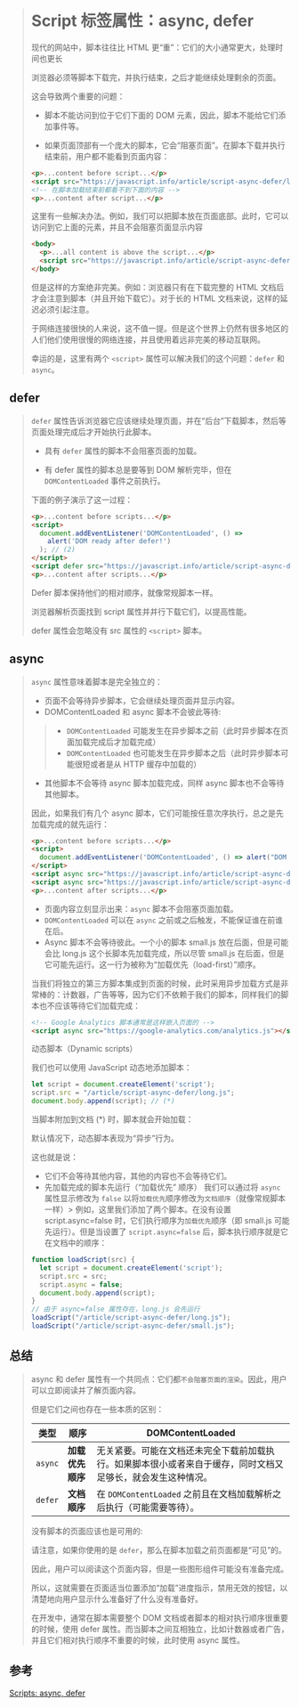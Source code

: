 > # Script 标签属性：async, defer
>
> 现代的网站中，脚本往往比 HTML 更“重”：它们的大小通常更大，处理时间也更长
>
> 浏览器必须等脚本下载完，并执行结束，之后才能继续处理剩余的页面。
>
> 这会导致两个重要的问题：
>
> - 脚本不能访问到位于它们下面的 DOM 元素，因此，脚本不能给它们添加事件等。
>
> - 如果页面顶部有一个庞大的脚本，它会“阻塞页面”。在脚本下载并执行结束前，用户都不能看到页面内容：
>
> ```html
> <p>...content before script...</p>
> <script src="https://javascript.info/article/script-async-defer/long.js?speed=1"></script>
> <!-- 在脚本加载结束前都看不到下面的内容 -->
> <p>...content after script...</p>
> ```
>
> 这里有一些解决办法。例如，我们可以把脚本放在页面底部。此时，它可以访问到它上面的元素，并且不会阻塞页面显示内容
>
> ```html
> <body>
>   <p>...all content is above the script...</p>
>   <script src="https://javascript.info/article/script-async-defer/long.js?speed=1"></script>
> </body>
> ```
>
> 但是这样的方案绝非完美。例如：浏览器只有在下载完整的 HTML 文档后才会注意到脚本（并且开始下载它）。对于长的 HTML 文档来说，这样的延迟必须引起注意。
>
> 于网络连接很快的人来说，这不值一提。但是这个世界上仍然有很多地区的人们他们使用很慢的网络连接，并且使用着远非完美的移动互联网。
>
> 幸运的是，这里有两个 `<script>` 属性可以解决我们的这个问题：`defer` 和 `async`。

## defer

> `defer` 属性告诉浏览器它应该继续处理页面，并在“后台”下载脚本，然后等页面处理完成后才开始执行此脚本。
>
> - 具有 `defer` 属性的脚本不会阻塞页面的加载。
>
> - 有 defer 属性的脚本总是要等到 DOM 解析完毕，但在 `DOMContentLoaded` 事件之前执行。
>
> 下面的例子演示了这一过程：
>
> ```html
> <p>...content before scripts...</p>
> <script>
>   document.addEventListener('DOMContentLoaded', () =>
>     alert('DOM ready after defer!')
>   ); // (2)
> </script>
> <script defer src="https://javascript.info/article/script-async-defer/long.js?speed=1"></script>
> <p>...content after scripts...</p>
> ```
>
> Defer 脚本保持他们的相对顺序，就像常规脚本一样。
>
> 浏览器解析页面找到 script 属性并并行下载它们，以提高性能。
>
> defer 属性会忽略没有 src 属性的 `<script>` 脚本。

## async

> `async` 属性意味着脚本是完全独立的：
>
> - 页面不会等待异步脚本，它会继续处理页面并显示内容。
> - DOMContentLoaded 和 async 脚本不会彼此等待:
>> - `DOMContentLoaded` 可能发生在异步脚本之前（此时异步脚本在页面加载完成后才加载完成）
>> - `DOMContentLoaded` 也可能发生在异步脚本之后（此时异步脚本可能很短或者是从 HTTP 缓存中加载的）
> - 其他脚本不会等待 async 脚本加载完成，同样 async 脚本也不会等待其他脚本。
> 
> 因此，如果我们有几个 async 脚本，它们可能按任意次序执行，总之是先加载完成的就先运行：
>
> ```html
> <p>...content before scripts...</p>
> <script>
>   document.addEventListener('DOMContentLoaded', () => alert("DOM ready!"));
> </script>
> <script async src="https://javascript.info/article/script-async-defer/long.js"></script>
> <script async src="https://javascript.info/article/script-async-defer/small.js"></script>
> <p>...content after scripts...</p>
> ```
>
> * 页面内容立刻显示出来：`async` 脚本不会阻塞页面加载。
> * `DOMContentLoaded` 可以在 `async` 之前或之后触发，不能保证谁在前谁在后。
> * Async 脚本不会等待彼此。一个小的脚本 small.js 放在后面，但是可能会比 long.js 这个长脚本先加载完成，所以尽管 small.js 在后面，但是它可能先运行。这一行为被称为“加载优先（load-first）”顺序。
>
> 当我们将独立的第三方脚本集成到页面的时候，此时采用异步加载方式是非常棒的：计数器，广告等等，因为它们不依赖于我们的脚本，同样我们的脚本也不应该等待它们加载完成：
> ```html
> <!-- Google Analytics 脚本通常是这样嵌入页面的 -->
> <script async src="https://google-analytics.com/analytics.js"></script>
> ```
> 动态脚本（Dynamic scripts）
>
> 我们也可以使用 JavaScript 动态地添加脚本：
> ```javascript
> let script = document.createElement('script');
> script.src = "/article/script-async-defer/long.js";
> document.body.append(script); // (*)
> ```
> 当脚本附加到文档 (*) 时，脚本就会开始加载：
>
> 默认情况下，动态脚本表现为“异步”行为。
>
> 这也就是说：
> * 它们不会等待其他内容，其他的内容也不会等待它们。
> * 先加载完成的脚本先运行（“加载优先” 顺序）
> 我们可以通过将 `async` 属性显示修改为 `false` 以将`加载优先`顺序修改为`文档顺序`（就像常规脚本一样）>
> 例如，这里我们添加了两个脚本。在没有设置 script.async=false 时，它们执行顺序为`加载优先`顺序（即 small.js 可能先运行）。但是当设置了 `script.async=false` 后，脚本执行顺序就是它在文档中的顺序：
>```javascript
> function loadScript(src) {
>   let script = document.createElement('script');
>   script.src = src;
>   script.async = false;
>   document.body.append(script);
> }
> // 由于 async=false 属性存在，long.js 会先运行
> loadScript("/article/script-async-defer/long.js");
> loadScript("/article/script-async-defer/small.js");
> ```

## 总结

> async 和 defer 属性有一个共同点：它们都`不会阻塞页面的渲染`。因此，用户可以立即阅读并了解页面内容。
> 
> 但是它们之间也存在一些本质的区别：
>
> | 类型    | 顺序             | DOMContentLoaded                                                                                             |
> | ------- | ---------------- | ------------------------------------------------------------------------------------------------------------ |
> | `async` | **加载优先顺序** | 无关紧要。可能在文档还未完全下载前加载执行。如果脚本很小或者来自于缓存，同时文档又足够长，就会发生这种情况。 |
> | `defer` | **文档顺序**     | 在 `DOMContentLoaded` 之前且在文档加载解析之后执行（可能需要等待）。                                         |
>
> 没有脚本的页面应该也是可用的:
>
> 请注意，如果你使用的是 `defer`，那么在脚本加载之前页面都是“可见”的。
>
> 因此，用户可以阅读这个页面内容，但是一些图形组件可能没有准备完成。
>
> 所以，这就需要在页面适当位置添加“加载”进度指示，禁用无效的按钮，以清楚地向用户显示什么准备好了什么没有准备好。
>
>  在开发中，通常在脚本需要整个 DOM 文档或者脚本的相对执行顺序很重要的时候，使用 defer 属性。而当脚本之间互相独立，比如计数器或者广告，并且它们相对执行顺序不重要的时候，此时使用 async 属性。


## 参考

[Scripts: async, defer](https://javascript.info/script-async-defer)

